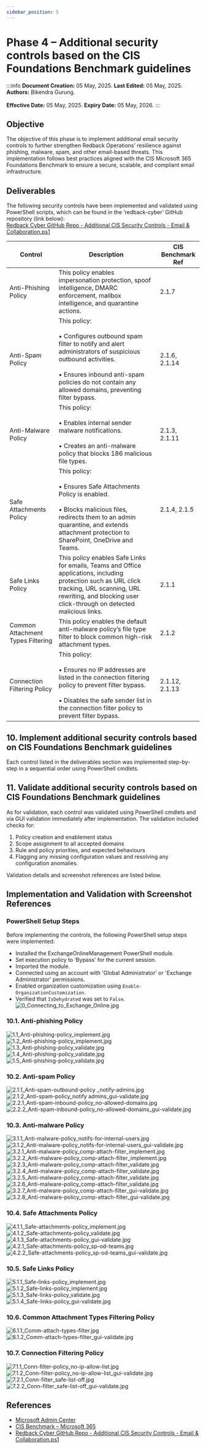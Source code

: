 ```yaml
---
sidebar_position: 5
---
```


# Phase 4 – Additional security controls based on the CIS Foundations Benchmark guidelines

:::info
**Document Creation:** 05 May, 2025. **Last Edited:** 05 May, 2025. **Authors:** Bikendra Gurung.
<br></br>**Effective Date:** 05 May, 2025. **Expiry Date:** 05 May, 2026.
:::

## Objective
The objective of this phase is to implement additional email security controls to further strengthen Redback Operations’ resilience against phishing, malware, spam, and other email-based threats. This implementation follows best practices aligned with the CIS Microsoft 365 Foundations Benchmark to ensure a secure, scalable, and compliant email infrastructure.

## Deliverables
The following security controls have been implemented and validated using PowerShell scripts, which can be found in the ‘redback-cyber’ GitHub repository (link below):  
[Redback Cyber GitHub Repo - Additional CIS Security Controls - Email & Collaboration.ps1](https://github.com/Redback-Operations/redback-cyber/blob/main/T3_2024/Email%20Infrastructure%20%26%20Security/Additional%20CIS%20Security%20Controls%20-%20Email%20%26%20Collaboration.ps1)

| Control | Description | CIS Benchmark Ref |
|---------|-------------|--------------------|
| Anti-Phishing Policy | This policy enables impersonation protection, spoof intelligence, DMARC enforcement, mailbox intelligence, and quarantine actions. | 2.1.7 |
| Anti-Spam Policy | This policy:<br></br>• Configures outbound spam filter to notify and alert administrators of suspicious outbound activities.<br></br>• Ensures inbound anti-spam policies do not contain any allowed domains, preventing filter bypass. | 2.1.6, 2.1.14 |
| Anti-Malware Policy | This policy:<br></br>• Enables internal sender malware notifications.<br></br>• Creates an anti-malware policy that blocks 186 malicious file types. | 2.1.3, 2.1.11 |
| Safe Attachments Policy | This policy:<br></br>• Ensures Safe Attachments Policy is enabled.<br></br>• Blocks malicious files, redirects them to an admin quarantine, and extends attachment protection to SharePoint, OneDrive and Teams. | 2.1.4, 2.1.5 |
| Safe Links Policy | This policy enables Safe Links for emails, Teams and Office applications, including protection such as URL click tracking, URL scanning, URL rewriting, and blocking user click-through on detected malicious links. | 2.1.1 |
| Common Attachment Types Filtering | This policy enables the default anti-malware policy’s file type filter to block common high-risk attachment types. | 2.1.2 |
| Connection Filtering Policy | This policy:<br></br>• Ensures no IP addresses are listed in the connection filtering policy to prevent filter bypass.<br></br>• Disables the safe sender list in the connection filter policy to prevent filter bypass. | 2.1.12, 2.1.13 |

## 10. Implement additional security controls based on CIS Foundations Benchmark guidelines
Each control listed in the deliverables section was implemented step-by-step in a sequential order using PowerShell cmdlets.

## 11. Validate additional security controls based on CIS Foundations Benchmark guidelines 
As for validation, each control was validated using PowerShell cmdlets and via GUI validation immediately after implementation. The validation included checks for:
1. Policy creation and enablement status  
2. Scope assignment to all accepted domains  
3. Rule and policy priorities, and expected behaviours  
4. Flagging any missing configuration values and resolving any configuration anomalies.

Validation details and screenshot references are listed below.

## Implementation and Validation with Screenshot References

### PowerShell Setup Steps
Before implementing the controls, the following PowerShell setup steps were implemented:  
- Installed the ExchangeOnlineManagement PowerShell module.
- Set execution policy to ‘Bypass’ for the current session.
- Imported the module.
- Connected using an account with 'Global Administrator' or 'Exchange Administrator' permissions.
- Enabled organization customization using `Enable-OrganizationCustomization`.
- Verified that `IsDehydrated` was set to `False`.
![0_Connecting_to_Exchange_Online.jpg](./img-phase4/0_Connecting_to_Exchange_Online.jpg)

### 10.1. Anti-phishing Policy
![1.1_Anti-phishing-policy_implement.jpg](./img-phase4/1.1_Anti-phishing-policy_implement.jpg)
![1.2_Anti-phishing-policy_implement.jpg](./img-phase4/1.2_Anti-phishing-policy_implement.jpg)
![1.3_Anti-phishing-policy_validate.jpg](./img-phase4/1.3_Anti-phishing-policy_validate.jpg)
![1.4_Anti-phishing-policy_validate.jpg](./img-phase4/1.4_Anti-phishing-policy_validate.jpg)
![1.5_Anti-phishing-policy_validate.jpg](./img-phase4/1.5_Anti-phishing-policy_validate.jpg)

### 10.2. Anti-spam Policy
![2.1.1_Anti-spam-outbound-policy _notify-admins.jpg](./img-phase4/2.1.1_Anti-spam-outbound-policy_notify-admins.jpg)
![2.1.2_Anti-spam-policy_notify admins_gui-validate.jpg](./img-phase4/2.1.2_Anti-spam-policy_notify-admins_gui-validate.jpg)
![2.2.1_Anti-spam-inbound-policy_no-allowed-domains.jpg](./img-phase4/2.2.1_Anti-spam-inbound-policy_no-allowed-domains.jpg)
![2.2.2_Anti-spam-inbound-policy_no-allowed-domains_gui-validate.jpg](./img-phase4/2.2.2_Anti-spam-inbound-policy_no-allowed-domains_gui-validate.jpg)

### 10.3. Anti-malware Policy
![3.1.1_Anti-malware-policy_notifs-for-internal-users.jpg](./img-phase4/3.1.1_Anti-malware-policy_notifs-for-internal-users.jpg)
![3.1.2_Anti-malware-policy_notifs-for-internal-users_gui-validate.jpg](./img-phase4/3.1.2_Anti-malware-policy_notifs-for-internal-users_gui-validate.jpg)
![3.2.1_Anti-malware-policy_comp-attach-filter_implement.jpg](./img-phase4/3.2.1_Anti-malware-policy_comp-attach-filter_implement.jpg)
![3.2.2_Anti-malware-policy_comp-attach-filter_implement.jpg](./img-phase4/3.2.2_Anti-malware-policy_comp-attach-filter_implement.jpg)
![3.2.3_Anti-malware-policy_comp-attach-filter_validate.jpg](./img-phase4/3.2.3_Anti-malware-policy_comp-attach-filter_validate.jpg)
![3.2.4_Anti-malware-policy_comp-attach-filter_validate.jpg](./img-phase4/3.2.4_Anti-malware-policy_comp-attach-filter_validate.jpg)
![3.2.5_Anti-malware-policy_comp-attach-filter_validate.jpg](./img-phase4/3.2.5_Anti-malware-policy_comp-attach-filter_validate.jpg)
![3.2.6_Anti-malware-policy_comp-attach-filter_validate.jpg](./img-phase4/3.2.6_Anti-malware-policy_comp-attach-filter_validate.jpg)
![3.2.7_Anti-malware-policy_comp-attach-filter_gui-validate.jpg](./img-phase4/3.2.7_Anti-malware-policy_comp-attach-filter_gui-validate.jpg)
![3.2.8_Anti-malware-policy_comp-attach-filter_gui-validate.jpg](./img-phase4/3.2.8_Anti-malware-policy_comp-attach-filter_gui-validate.jpg)

### 10.4. Safe Attachments Policy
![4.1.1_Safe-attachments-policy_implement.jpg](./img-phase4/4.1.1_Safe-attachments-policy_implement.jpg)
![4.1.2_Safe-attachments-policy_validate.jpg](./img-phase4/4.1.2_Safe-attachments-policy_validate.jpg)
![4.1.3_Safe-attachments-policy_gui-validate.jpg](./img-phase4/4.1.3_Safe-attachments-policy_gui-validate.jpg)
![4.2.1_Safe-attachments-policy_sp-od-teams.jpg](./img-phase4/4.2.1_Safe-attachments-policy_sp-od-teams.jpg)
![4.2.2_Safe-attachments-policy_sp-od-teams_gui-validate.jpg](./img-phase4/4.2.2_Safe-attachments-policy_sp-od-teams_gui-validate.jpg)

### 10.5. Safe Links Policy
![5.1.1_Safe-links-policy_implement.jpg](./img-phase4/5.1.1_Safe-links-policy_implement.jpg)
![5.1.2_Safe-links-policy_implement.jpg](./img-phase4/5.1.2_Safe-links-policy_implement.jpg)
![5.1.3_Safe-links-policy_validate.jpg](./img-phase4/5.1.3_Safe-links-policy_validate.jpg)
![5.1.4_Safe-links-policy_gui-validate.jpg](./img-phase4/5.1.4_Safe-links-policy_gui-validate.jpg)

### 10.6. Common Attachment Types Filtering Policy
![6.1.1_Comm-attach-types-filter.jpg](./img-phase4/6.1.1_Comm-attach-types-filter.jpg)
![6.1.2_Comm-attach-types-filter_gui-validate.jpg](./img-phase4/6.1.2_Comm-attach-types-filter_gui-validate.jpg)

### 10.7. Connection Filtering Policy
![7.1.1_Conn-filter-policy_no-ip-allow-list.jpg](./img-phase4/7.1.1_Conn-filter-policy_no-ip-allow-list.jpg)
![7.1.2_Conn-filter-policy_no-ip-allow-list_gui-validate.jpg](./img-phase4/7.1.2_Conn-filter-policy_no-ip-allow-list_gui-validate.jpg)
![7.2.1_Conn-filter_safe-list-off.jpg](./img-phase4/7.2.1_Conn-filter_safe-list-off.jpg)
![7.2.2_Conn-filter_safe-list-off_gui-validate.jpg](./img-phase4/7.2.2_Conn-filter_safe-list-off_gui-validate.jpg)

## References
- [Microsoft Admin Center](https://admin.microsoft.com/)
- [CIS Benchmark – Microsoft 365](https://www.cisecurity.org/benchmark/microsoft_365)
- [Redback Cyber GitHub Repo - Additional CIS Security Controls - Email & Collaboration.ps1](https://github.com/Redback-Operations/redback-cyber/blob/main/T3_2024/Email%20Infrastructure%20%26%20Security/Additional%20CIS%20Security%20Controls%20-%20Email%20%26%20Collaboration.ps1)